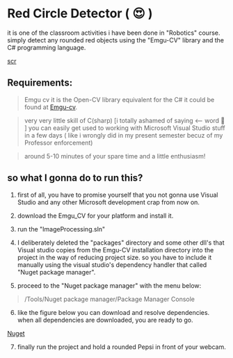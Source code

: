 # Red Circle Detector ( :heart_eyes: )

it is one of the classroom activities i have been done in "Robotics" course.
simply detect any rounded red objects using the "Emgu-CV" library and the C# programming language.

[scr](isafgsjkhfgsdojfhgsdfhjsdgf)

## Requirements:
> Emgu cv 
 it is the Open-CV library equivalent for the C#
 it could be found at [Emgu-cv](http://www.emgu.com/wiki/index.php/Download_And_Installation).

 > very very little skill of C(sharp) [i totally ashamed of saying <-- word  :grimacing: ] 
you can easily get used to working with Microsoft Visual Studio stuff in a few days ( like i wrongly did in my present semester becuz of my Professor enforcement)
  
 > around 5-10 minutes of your spare time and a little enthusiasm!

## so what I gonna do to run this?
1. first of all, you have to promise yourself that you not gonna use Visual Studio and any other Microsoft development crap from now on.

2. download the Emgu_CV for your platform and install it.

3. run the "ImageProcessing.sln"

4. I deliberately deleted the "packages" directory and some other dll's that Visual studio copies from the Emgu-CV installation directory into the project in the way of reducing project size. so you have to include it manually using the visual studio's dependency handler that called "Nuget package manager".

5. proceed to the "Nuget package manager" with the menu below:
 > /Tools/Nuget package manager/Package Manager Console
 
6. like the figure below you can download and resolve dependencies. when all dependencies are downloaded, you are ready to go.

[Nuget](hsdkgfksfgskfgskjfgskfgskd) 

7. finally run the project and hold a rounded Pepsi in front of your webcam.
